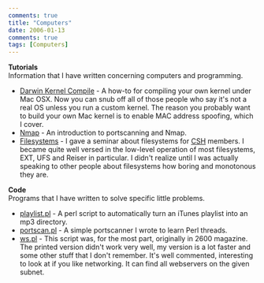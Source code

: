 ```yaml
---
comments: true
title: "Computers"
date: 2006-01-13
comments: true
tags: [Computers]
---
```

**Tutorials**<br />
Information that I have written concerning computers and programming.

* [Darwin Kernel Compile](http://dinomite.net/computers/darwin-kernel-compile/) -  A how-to for compiling your own kernel under Mac OSX. Now you can snub off all of those people who say it's not a real OS unless you run a custom kernel. The reason you probably want to build your own Mac kernel is to enable MAC address spoofing, which I cover.
* [Nmap](http://dinomite.net/computers/nmap/) -  An introduction to portscanning and Nmap.
* [Filesystems](http://dinomite.net/computers/filesystems) -  I gave a seminar about filesystems for [CSH](http://www.csh.rit.edu) members. I became quite well versed in the low-level operation of most filesystems, EXT, UFS and Reiser in particular. I didn't realize until I was actually speaking to other people about filesystems how boring and monotonous they are.

**Code**<br />
Programs that I have written to solve specific little problems.

* [playlist.pl](http://dinomite.net/computers/playlist/) - A perl script to automatically turn an iTunes playlist into an mp3 directory.
* [portscan.pl](http://dinomite.net/wp-content/attic/portscan.txt) - A simple portscanner I wrote to learn Perl threads.
* [ws.pl](http://dinomite.net/wp-content/attic/ws.txt) - This script was, for the most part, originally in 2600 magazine. The printed version didn't work very well, my version is a lot faster and some other stuff that I don't remember. It's well commented, interesting to look at if you like networking.  It can find all webservers on the given subnet.
